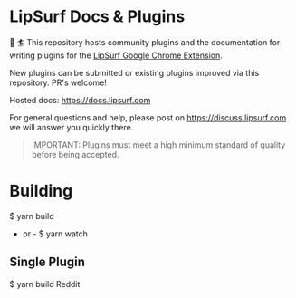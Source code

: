 # LipSurf Docs & Plugins
:lips: :surfer:
This repository hosts community plugins and the documentation for writing plugins for the [LipSurf Google Chrome Extension](https://chrome.google.com/webstore/detail/lipsurf/lnnmjmalakahagblkkcnjkoaihlfglon).

New plugins can be submitted or existing plugins improved via this repository. PR's welcome!

Hosted docs: <https://docs.lipsurf.com>

For general questions and help, please post on <https://discuss.lipsurf.com> we will answer you quickly there.

> IMPORTANT: Plugins must meet a high minimum standard of quality before being accepted.

# Building
$ yarn build
 - or -
$ yarn watch

## Single Plugin
$ yarn build Reddit

